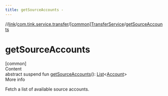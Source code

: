 ```yaml
---
title: getSourceAccounts -
---
```

//[link](../../index.md)/[com.tink.service.transfer](../index.md)/[[common]TransferService](index.md)/[getSourceAccounts](get-source-accounts.md)



# getSourceAccounts  
[common]  
Content  
abstract suspend fun [getSourceAccounts](get-source-accounts.md)(): [List](https://kotlinlang.org/api/latest/jvm/stdlib/kotlin.collections/-list/index.html)<[Account](../../com.tink.model.account/[common]-account/index.md)>  
More info  


Fetch a list of available source accounts.

  



